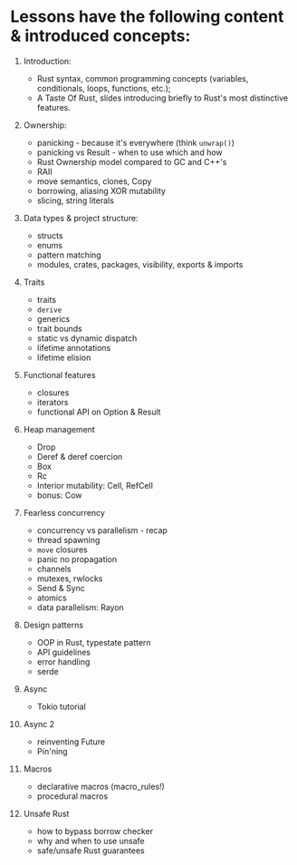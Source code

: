 # Lessons have the following content & introduced concepts:

1. Introduction:
   - Rust syntax, common programming concepts (variables, conditionals, loops, functions, etc.);
   - A Taste Of Rust, slides introducing briefly to Rust's most distinctive features.

2. Ownership:
   - panicking - because it's everywhere (think `unwrap()`)
   - panicking vs Result - when to use which and how
   - Rust Ownership model compared to GC and C++'s
   - RAII
   - move semantics, clones, Copy
   - borrowing, aliasing XOR mutability
   - slicing, string literals

3. Data types & project structure:
   - structs
   - enums
   - pattern matching
   - modules, crates, packages, visibility, exports & imports

4. Traits
   - traits
   - `derive`
   - generics
   - trait bounds
   - static vs dynamic dispatch
   - lifetime annotations
   - lifetime elision

5. Functional features
   - closures
   - iterators
   - functional API on Option & Result

6. Heap management
   - Drop
   - Deref & deref coercion
   - Box
   - Rc
   - Interior mutability: Cell, RefCell
   - bonus: Cow

7. Fearless concurrency
   - concurrency vs parallelism - recap
   - thread spawning
   - `move` closures
   - panic no propagation
   - channels
   - mutexes, rwlocks
   - Send & Sync
   - atomics
   - data parallelism: Rayon

8. Design patterns
   - OOP in Rust, typestate pattern
   - API guidelines
   - error handling
   - serde

9. Async
   - Tokio tutorial

10. Async 2
    - reinventing Future
    - Pin'ning

11. Macros
    - declarative macros (macro_rules!)
    - procedural macros

12. Unsafe Rust
    - how to bypass borrow checker
    - why and when to use unsafe
    - safe/unsafe Rust guarantees

